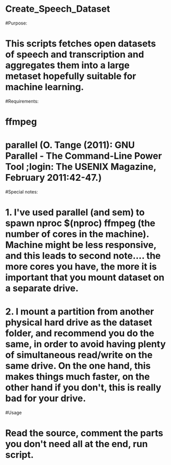 # Create_Speech_Dataset

#Purpose:
# This scripts fetches open datasets of speech and transcription and aggregates them into a large metaset hopefully suitable for machine learning.

#Requirements:
# ffmpeg
# parallel (O. Tange (2011): GNU Parallel - The Command-Line Power Tool ;login: The USENIX Magazine, February 2011:42-47.)

#Special notes:
# 1. I've used parallel (and sem) to spawn nproc $(nproc) ffmpeg (the number of cores in the machine).  Machine might be less responsive, and this leads to second note.... the more cores you have, the more it is important that you mount dataset on a separate drive.
# 2. I mount a partition from another physical hard drive as the dataset folder, and recommend you do the same, in order to avoid having plenty of simultaneous read/write on the same drive.  On the one hand, this makes things much faster, on the other hand if you don't, this is really bad for your drive.

#Usage
# Read the source, comment the parts you don't need all at the end, run script.
